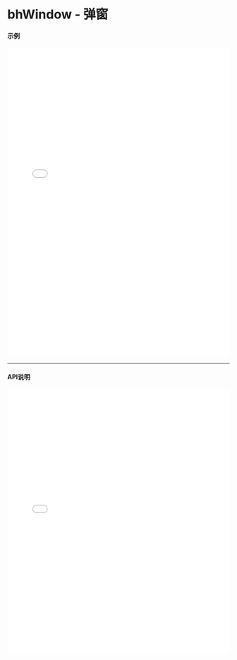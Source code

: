 # bhWindow - 弹窗

#### 示例

<iframe width="100%" height="700" src="//jsrun.net/KKkKp/embedded/all/light/" allowfullscreen="allowfullscreen" frameborder="0"></iframe>


*****
#### API说明

<iframe width="100%" height="600" src="../docs/1.0/module-bhWindow.html" frameborder="0" id="innerFrame"></iframe>